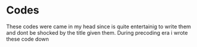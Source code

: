 # Codes
These codes were came in my head since is quite entertainig to write them and dont be shocked by the title given them.
During precoding era i wrote these code down

